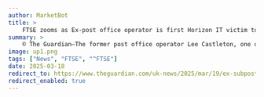 ```yaml
---
author: MarketBot
title: >
    FTSE zooms as Ex-post office operator is first Horizon IT victim to launch legal action against Post Office and Fujitsu
summary: >
    © The Guardian—The former post office operator Lee Castleton, one of the highest-profile victims of the Horizon IT scandal, has become the first individual to launch legal action against the Post Office and Fujitsu.
image: up1.png
tags: ["News", "FTSE", "^FTSE"]
date: 2025-03-18
redirect_to: https://www.theguardian.com/uk-news/2025/mar/19/ex-subpostmaster-lee-castleton-horizon-it-victim-first-legal-action-post-office-fujitsu
redirect_enabled: true
---
```

